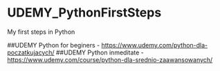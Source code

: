 # UDEMY_PythonFirstSteps
My first steps in Python

##UDEMY Python for beginers -  https://www.udemy.com/python-dla-poczatkujacych/
##UDEMY Python inmeditate -    https://www.udemy.com/course/python-dla-srednio-zaawansowanych/
